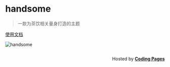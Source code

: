 # handsome

> 一款为茶饮相关量身打造的主题

[使用文档](https://handsome.ihewro.com/)


![handsome](https://cdn.ihewro.com/img/img/teaTheme.png)


  <p style="float: right;">Hosted by <a href="https://pages.coding.me" style="font-weight: bold">Coding Pages</a></p>

